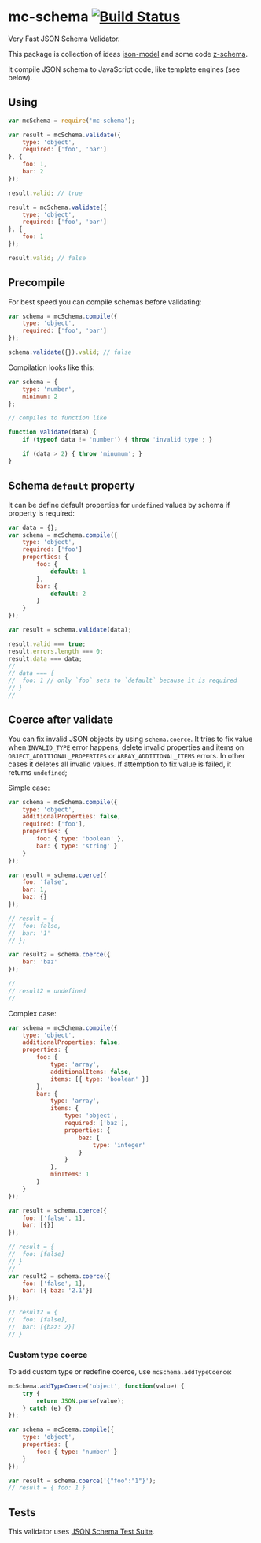 mc-schema [![Build Status](https://travis-ci.org/mctep/mc-schema.svg?branch=master)](https://travis-ci.org/mctep/mc-schema)
=========

Very Fast JSON Schema Validator.

This package is collection of ideas [json-model](https://github.com/geraintluff/json-model) and some code [z-schema](https://github.com/zaggino/z-schema).

It compile JSON schema to JavaScript code, like template engines (see below).

## Using

```js
var mcSchema = require('mc-schema');

var result = mcSchema.validate({
    type: 'object',
    required: ['foo', 'bar']
}, {
    foo: 1,
    bar: 2
});

result.valid; // true

result = mcSchema.validate({
    type: 'object',
    required: ['foo', 'bar']
}, {
    foo: 1
});

result.valid; // false

```

## Precompile

For best speed you can compile schemas before validating:

```js
var schema = mcSchema.compile({
    type: 'object',
    required: ['foo', 'bar']
});

schema.validate({}).valid; // false
```

Compilation looks like this:

```js
var schema = {
    type: 'number',
    minimum: 2
};

// compiles to function like

function validate(data) {
    if (typeof data != 'number') { throw 'invalid type'; }

    if (data > 2) { throw 'minumum'; }
}
```

## Schema `default` property

It can be define default properties for `undefined` values by schema if property is required:

```js
var data = {};
var schema = mcSchema.compile({
    type: 'object',
    required: ['foo']
    properties: {
        foo: {
            default: 1
        },
        bar: {
            default: 2
        }
    }
});

var result = schema.validate(data);

result.valid === true;
result.errors.length === 0;
result.data === data;
//
// data === {
//  foo: 1 // only `foo` sets to `default` because it is required
// }
//

```

## Coerce after validate

You can fix invalid JSON objects by using `schema.coerce`. It tries to fix value when `INVALID_TYPE` error happens, delete invalid properties and items on `OBJECT_ADDITIONAL_PROPERTIES` or `ARRAY_ADDITIONAL_ITEMS` errors. In other cases it deletes all invalid values. If attemption to fix value is failed, it returns `undefined`;

Simple case:

```js
var schema = mcSchema.compile({
    type: 'object',
    additionalProperties: false,
    required: ['foo'],
    properties: {
        foo: { type: 'boolean' },
        bar: { type: 'string' }
    }
});

var result = schema.coerce({
    foo: 'false',
    bar: 1,
    baz: {}
});

// result = {
//  foo: false,
//  bar: '1'
// };

var result2 = schema.coerce({
    bar: 'baz'
});

//
// result2 = undefined
//
```

Complex case:

```js
var schema = mcSchema.compile({
    type: 'object',
    additionalProperties: false,
    properties: {
        foo: {
            type: 'array',
            additionalItems: false,
            items: [{ type: 'boolean' }]
        },
        bar: {
            type: 'array',
            items: {
                type: 'object',
                required: ['baz'],
                properties: {
                    baz: {
                        type: 'integer'
                    }
                }
            },
            minItems: 1 
        }
    }
});

var result = schema.coerce({
    foo: ['false', 1],
    bar: [{}]
});

// result = {
//  foo: [false]
// }
// 
var result2 = schema.coerce({
    foo: ['false', 1],
    bar: [{ baz: '2.1'}]
});

// result2 = {
//  foo: [false],
//  bar: [{baz: 2}]
// }
```

### Custom type coerce

To add custom type or redefine coerce, use `mcSchema.addTypeCoerce`:

```js
mcSchema.addTypeCoerce('object', function(value) {
    try {
        return JSON.parse(value);
    } catch (e) {}
});

var schema = mcScema.compile({
    type: 'object',
    properties: {
        foo: { type: 'number' }
    }
});

var result = schema.coerce('{"foo":"1"}');
// result = { foo: 1 }
```

## Tests

This validator uses [JSON Schema Test Suite](https://github.com/json-schema/JSON-Schema-Test-Suite).
